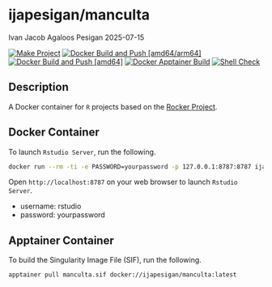 ijapesigan/manculta
================
Ivan Jacob Agaloos Pesigan
2025-07-15

<!-- README.md is generated from .setup/readme/README.Rmd. Please edit that file -->

<!-- badges: start -->

[![Make
Project](https://github.com/ijapesigan/docker-manculta/actions/workflows/make.yml/badge.svg)](https://github.com/ijapesigan/docker-manculta/actions/workflows/make.yml)
[![Docker Build and Push
\[amd64/arm64\]](https://github.com/ijapesigan/docker-manculta/actions/workflows/docker-build-push-amd64-arm64.yml/badge.svg)](https://github.com/ijapesigan/docker-manculta/actions/workflows/docker-build-push-amd64-arm64.yml)
[![Docker Build and Push
\[amd64\]](https://github.com/ijapesigan/docker-manculta/actions/workflows/docker-build-push-amd64.yml/badge.svg)](https://github.com/ijapesigan/docker-manculta/actions/workflows/docker-build-push-amd64.yml)
[![Docker Apptainer
Build](https://github.com/ijapesigan/docker-manculta/actions/workflows/docker-apptainer-build-amd64.yml/badge.svg)](https://github.com/ijapesigan/docker-manculta/actions/workflows/docker-apptainer-build-amd64.yml)
[![Shell
Check](https://github.com/ijapesigan/docker-manculta/actions/workflows/shellcheck.yml/badge.svg)](https://github.com/ijapesigan/docker-manculta/actions/workflows/shellcheck.yml)
<!-- badges: end -->

## Description

A Docker container for `R` projects based on the [Rocker
Project](https://rocker-project.org/).

## Docker Container

To launch `Rstudio Server`, run the following.

``` bash
docker run --rm -ti -e PASSWORD=yourpassword -p 127.0.0.1:8787:8787 ijapesigan/manculta
```

Open `http://localhost:8787` on your web browser to launch
`Rstudio Server`.

- username: rstudio
- password: yourpassword

## Apptainer Container

To build the Singularity Image File (SIF), run the following.

``` bash
apptainer pull manculta.sif docker://ijapesigan/manculta:latest
```
